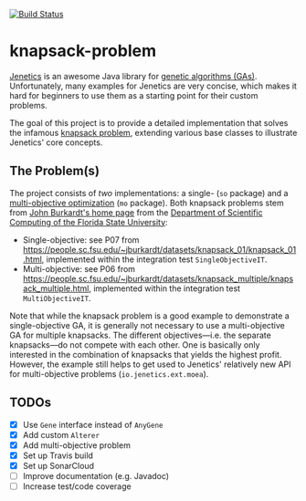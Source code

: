 [![Build Status](https://travis-ci.com/beatngu13/knapsack-problem.svg?branch=master)](https://travis-ci.com/beatngu13/knapsack-problem)

# knapsack-problem

[Jenetics](http://jenetics.io/) is an awesome Java library for [genetic algorithms (GAs)](https://en.wikipedia.org/wiki/Genetic_algorithm). Unfortunately, many examples for Jenetics are very concise, which makes it hard for beginners to use them as a starting point for their custom problems.

The goal of this project is to provide a detailed implementation that solves the infamous [knapsack problem](https://en.wikipedia.org/wiki/Knapsack_problem), extending various base classes to illustrate Jenetics' core concepts.

## The Problem(s)

The project consists of _two_ implementations: a single- (`so` package) and a [multi-objective optimization](https://en.wikipedia.org/wiki/Multi-objective_optimization) (`mo` package). Both knapsack problems stem from [John Burkardt's home page](https://people.sc.fsu.edu/~jburkardt/) from the [Department of Scientific Computing of the Florida State University](https://sc.fsu.edu/):

* Single-objective: see P07 from https://people.sc.fsu.edu/~jburkardt/datasets/knapsack_01/knapsack_01.html, implemented within the integration test `SingleObjectiveIT`.
* Multi-objective: see P06 from https://people.sc.fsu.edu/~jburkardt/datasets/knapsack_multiple/knapsack_multiple.html, implemented within the integration test `MultiObjectiveIT`.

Note that while the knapsack problem is a good example to demonstrate a single-objective GA, it is generally not necessary to use a multi-objective GA for multiple knapsacks. The different objectives—i.e. the separate knapsacks—do not compete with each other. One is basically only interested in the combination of knapsacks that yields the highest profit. However, the example still helps to get used to Jenetics' relatively new API for multi-objective problems (`io.jenetics.ext.moea`).

## TODOs

- [x] Use `Gene` interface instead of `AnyGene`
- [x] Add custom `Alterer`
- [x] Add multi-objective problem
- [x] Set up Travis build
- [x] Set up SonarCloud
- [ ] Improve documentation (e.g. Javadoc)
- [ ] Increase test/code coverage
